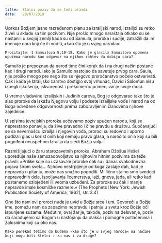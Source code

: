 ```yaml
---
title:  Stalni poziv da se teži pravdi
date:   28/07/2019
---
```


Uprkos Božjem jasno razrađenom planu za izrailjski narod, Izrailjci su retko živeli u skladu sa tim pozivom. Nije prošlo mnogo naraštaja otkako su se nastanili u svojoj zemlji kada su od Samuila, proroka i sudije, zatražili da im imenuje cara koji će ih voditi, »kao što je u svjeg naroda«.

`Pročitajte: 1 Samuilova 8,10-18. Kako je glasila Samuilova opomena upućena narodu kao odgovor na njihov zahtev da dobiju cara?`

Samuilo je prepoznao da narod time čini korak da i na drugi način postane kao i drugi narodi. Iako je Samuilo nastojao da savetuje prvog cara, Saula, nije prošlo mnogo pre nego što se njegovo proročanstvo počelo ostvarivati. Čak i kada je Izrailjsko carstvo dostiglo svoj vrhunac, David i Solomun nisu izbegli iskušenja, iskvarenost i prekomerno primenjivanje svoje moći.

U vreme vladavine izrailjskih i Judinih careva, Bog je odgovarao tako što je slao proroke da iskažu Njegovu volju i podsete izrailjske vođe i narod na od Boga određene odgovornosti prema zaboravljenim članovima njihove zajednice.

U spisima jevrejskih proroka uočavamo poziv upućen narodu, koji se neprestano ponavlja, da žive pravedno i čine pravdu u društvu. Suočavajući se sa nevernošću Izrailja i njegovih vođa, proroci su redovno i uporno podizali glas u korist onih koji nemaju pravo glasa, a naročito onih koji su bili pogođeni neuspehom Izrailja da sledi Božju volju.

Razmišljajući o žaru starozavetnih proroka, Abraham Džošua Hešel upoređuje naše samozadovoljstvo sa njihovim hitnim pozivima da teže pravdi: »Prilike koje su užasavale proroke čak su i danas svakodnevna pojava širom sveta... Njihovo nestrpljenje od koga zastaje dah, kad je nepravda u pitanju, može nas snažno pogoditi. Mi lično stalno smo svedoci nepravednih dela, ispoljavanja licemerstva, laži, gneva, jada, ali retko kad postanemo ozlojeđeni ili veoma uzbuđeni. Za proroke su čak i manje nepravde imale kosmičke razmere.« (The Prophets [New York: Jewish Publication Society of America, 1962], str. 3.4)

Ono što nam ovi proroci nude je uvid u Božje srce i um. Govoreći u Božje ime, pomažu nam da zapazimo nepravdu i patnju u svetu kroz Božje oči ispunjene suzama. Međutim, ovaj žar je, takođe, poziv na delovanje, poziv da sarađujemo sa Bogom u nastojanju da olakša i pomogne potlačenima i žalosnima koji su oko nas.

`Kako ponekad težimo da budemo »kao što je u svjeg naroda« na načine koji mogu biti štetni i za nas i za druge? `
